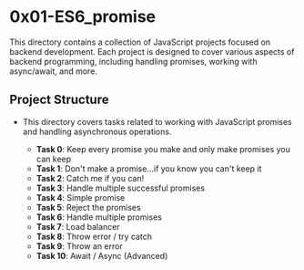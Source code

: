 # 0x01-ES6_promise

This directory contains a collection of JavaScript projects focused on backend development. Each project is designed to cover various aspects of backend programming, including handling promises, working with async/await, and more.

## Project Structure

- This directory covers tasks related to working with JavaScript promises and handling asynchronous operations.

  - **Task 0**: Keep every promise you make and only make promises you can keep
  - **Task 1**: Don't make a promise...if you know you can't keep it
  - **Task 2**: Catch me if you can!
  - **Task 3**: Handle multiple successful promises
  - **Task 4**: Simple promise
  - **Task 5**: Reject the promises
  - **Task 6**: Handle multiple promises
  - **Task 7**: Load balancer
  - **Task 8**: Throw error / try catch
  - **Task 9**: Throw an error
  - **Task 10**: Await / Async (Advanced)

